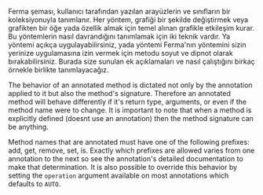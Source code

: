 Ferma şeması, kullanıcı tarafından yazılan arayüzlerin ve sınıfların bir koleksiyonuyla tanımlanır. Her yöntem, grafiği bir şekilde değiştirmek veya grafikten bir öğe yada özellik almak için temel alınan grafikle etkileşim kurar. Bu yöntemlerin nasıl davrandığını tanımlamak için iki teknik vardır. Ya yöntemi açıkça uygulayabilirsiniz, yada yöntemi Ferma'nın yöntemini sizin yerinize uygulamasına izin vermek için metodu soyut ve dipnot olarak bırakabilirsiniz. Burada size sunulan ek açıklamaları ve nasıl çalıştığını birkaç örnekle birlikte tanımlayacağız.

The behavior of an annotated method is dictated not only by the annotation applied to it but also the method's signature. Therefore an annotated method will behave differently if it's return type, arguments, or even if the method name were to change. It is important to note that when a method is explicitly defined (doesnt use an annotation) then the method signature can be anything.

Method names that are annotated must have one of the following prefixes: add, get, remove, set, is. Exactly which prefixes are allowed varies from one annotation to the next so see the annotation's detailed documentation to make that determination. It is also possible to override this behavior by setting the `operation` argument available on most annotations which defaults to `AUTO`.